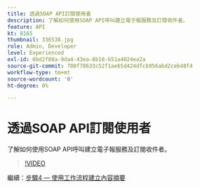 ```yaml
---
title: 透過SOAP API訂閱使用者
description: 了解如何使用SOAP API呼叫建立電子報服務及訂閱收件者。
feature: API
kt: 8165
thumbnail: 336538.jpg
role: Admin, Developer
level: Experienced
exl-id: 6bd2f88a-9da4-43ea-8b18-b51a4024ea2a
source-git-commit: 708f78633c52f1ae65d424dfcb956abd2ceb48f4
workflow-type: tm+mt
source-wordcount: '0'
ht-degree: 0%

---
```


# 透過SOAP API訂閱使用者

了解如何使用SOAP API呼叫建立電子報服務及訂閱收件者。

>[!VIDEO](https://video.tv.adobe.com/v/336538?quality=12)

繼續：[步驟4 — 使用工作流程建立內容摘要](/help/process-management/create-a-content-digest/create-a-content-digest-overview.md)
